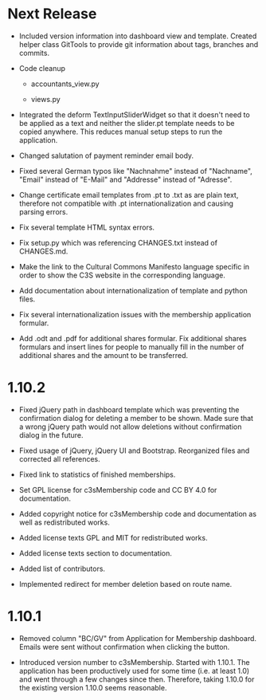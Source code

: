 Next Release
=======

- Included version information into dashboard view and template. Created
  helper class GitTools to provide git information about tags, branches and
  commits.

- Code cleanup

  - accountants_view.py

  - views.py

- Integrated the deform TextInputSliderWidget so that it doesn't need
  to be applied as a text and neither the slider.pt template needs to
  be copied anywhere. This reduces manual setup steps to run the
  application.

- Changed salutation of payment reminder email body.

- Fixed several German typos like "Nachnahme" instead of "Nachname", "Email"
  instead of "E-Mail" and "Addresse" instead of "Adresse".

- Change certificate email templates from .pt to .txt as are plain
  text, therefore not compatible with .pt internationalization and causing 
  parsing errors.

- Fix several template HTML syntax errors.

- Fix setup.py which was referencing CHANGES.txt instead of CHANGES.md.

- Make the link to the Cultural Commons Manifesto language specific in order
  to show the C3S website in the corresponding language.

- Add documentation about internationalization of template and python files.

- Fix several internationalization issues with the membership application
  formular.

- Add .odt and .pdf for additional shares formular. Fix additional shares
  formulars and insert lines for people to manually fill in the number of
  additional shares and the amount to be transferred.



1.10.2
======

- Fixed jQuery path in dashboard template which was preventing the
  confirmation dialog for deleting a member to be shown. Made sure that
  a wrong jQuery path would not allow deletions without confirmation dialog
  in the future.

- Fixed usage of jQuery, jQuery UI and Bootstrap. Reorganized files and
  corrected all references.

- Fixed link to statistics of finished memberships.

- Set GPL license for c3sMembership code and CC BY 4.0 for documentation.

- Added copyright notice for c3sMembership code and documentation as well
  as redistributed works.

- Added license texts GPL and MIT for redistributed works.

- Added license texts section to documentation.

- Added list of contributors.

- Implemented redirect for member deletion based on route name.



1.10.1
======

- Removed column "BC/GV" from Application for Membership dashboard. Emails
  were sent without confirmation when clicking the button.

- Introduced version number to c3sMembership. Started with 1.10.1. The
  application has been productively used for some time (i.e. at least 1.0)
  and went through a few changes since then. Therefore, taking 1.10.0 for
  the existing version 1.10.0 seems reasonable.
